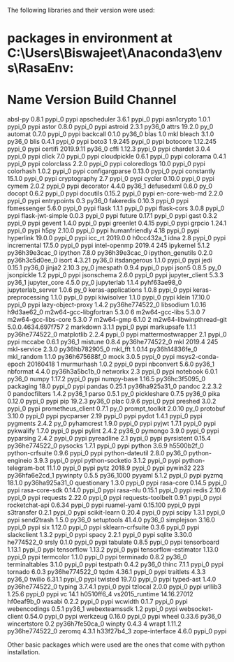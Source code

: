 The following libraries and their version were used:


# packages in environment at C:\Users\Biswajeet\Anaconda3\envs\RasaEnv:
#
# Name                    Version                   Build  Channel
absl-py                   0.8.1                    pypi_0    pypi
apscheduler               3.6.1                    pypi_0    pypi
asn1crypto                1.0.1                    pypi_0    pypi
astor                     0.8.0                    pypi_0    pypi
astroid                   2.3.1                    py36_0
attrs                     19.2.0                     py_0
automat                   0.7.0                    pypi_0    pypi
backcall                  0.1.0                    py36_0
blas                      1.0                         mkl
bleach                    3.1.0                    py36_0
blis                      0.4.1                    pypi_0    pypi
boto3                     1.9.245                  pypi_0    pypi
botocore                  1.12.245                 pypi_0    pypi
certifi                   2019.9.11                py36_0
cffi                      1.12.3                   pypi_0    pypi
chardet                   3.0.4                    pypi_0    pypi
click                     7.0                      pypi_0    pypi
cloudpickle               0.6.1                    pypi_0    pypi
colorama                  0.4.1                    pypi_0    pypi
colorclass                2.2.0                    pypi_0    pypi
coloredlogs               10.0                     pypi_0    pypi
colorhash                 1.0.2                    pypi_0    pypi
configargparse            0.13.0                   pypi_0    pypi
constantly                15.1.0                   pypi_0    pypi
cryptography              2.7                      pypi_0    pypi
cycler                    0.10.0                   pypi_0    pypi
cymem                     2.0.2                    pypi_0    pypi
decorator                 4.4.0                    py36_1
defusedxml                0.6.0                      py_0
docopt                    0.6.2                    pypi_0    pypi
docutils                  0.15.2                   pypi_0    pypi
en-core-web-md            2.2.0                    pypi_0    pypi
entrypoints               0.3                      py36_0
fakeredis                 0.10.3                   pypi_0    pypi
fbmessenger               5.6.0                    pypi_0    pypi
flask                     1.1.1                    pypi_0    pypi
flask-cors                3.0.8                    pypi_0    pypi
flask-jwt-simple          0.0.3                    pypi_0    pypi
future                    0.17.1                   pypi_0    pypi
gast                      0.3.2                    pypi_0    pypi
gevent                    1.4.0                    pypi_0    pypi
greenlet                  0.4.15                   pypi_0    pypi
grpcio                    1.24.1                   pypi_0    pypi
h5py                      2.10.0                   pypi_0    pypi
humanfriendly             4.18                     pypi_0    pypi
hyperlink                 19.0.0                   pypi_0    pypi
icc_rt                    2019.0.0             h0cc432a_1
idna                      2.8                      pypi_0    pypi
incremental               17.5.0                   pypi_0    pypi
intel-openmp              2019.4                      245
ipykernel                 5.1.2            py36h39e3cac_0
ipython                   7.8.0            py36h39e3cac_0
ipython_genutils          0.2.0            py36h3c5d0ee_0
isort                     4.3.21                   py36_0
itsdangerous              1.1.0                    pypi_0    pypi
jedi                      0.15.1                   py36_0
jinja2                    2.10.3                     py_0
jmespath                  0.9.4                    pypi_0    pypi
json5                     0.8.5                      py_0
jsonpickle                1.2                      pypi_0    pypi
jsonschema                2.6.0                    pypi_0    pypi
jupyter_client            5.3.3                    py36_1
jupyter_core              4.5.0                      py_0
jupyterlab                1.1.4              pyhf63ae98_0
jupyterlab_server         1.0.6                      py_0
keras-applications        1.0.8                    pypi_0    pypi
keras-preprocessing       1.1.0                    pypi_0    pypi
kiwisolver                1.1.0                    pypi_0    pypi
klein                     17.10.0                  pypi_0    pypi
lazy-object-proxy         1.4.2            py36he774522_0
libsodium                 1.0.16               h9d3ae62_0
m2w64-gcc-libgfortran     5.3.0                         6
m2w64-gcc-libs            5.3.0                         7
m2w64-gcc-libs-core       5.3.0                         7
m2w64-gmp                 6.1.0                         2
m2w64-libwinpthread-git   5.0.0.4634.697f757               2
markdown                  3.1.1                    pypi_0    pypi
markupsafe                1.1.1            py36he774522_0
matplotlib                2.2.4                    pypi_0    pypi
mattermostwrapper         2.1                      pypi_0    pypi
mccabe                    0.6.1                    py36_1
mistune                   0.8.4            py36he774522_0
mkl                       2019.4                      245
mkl-service               2.3.0            py36hb782905_0
mkl_fft                   1.0.14           py36h14836fe_0
mkl_random                1.1.0            py36h675688f_0
mock                      3.0.5                    pypi_0    pypi
msys2-conda-epoch         20160418                      1
murmurhash                1.0.2                    pypi_0    pypi
nbconvert                 5.6.0                    py36_1
nbformat                  4.4.0            py36h3a5bc1b_0
networkx                  2.3                      pypi_0    pypi
notebook                  6.0.1                    py36_0
numpy                     1.17.2                   pypi_0    pypi
numpy-base                1.16.5           py36hc3f5095_0
packaging                 18.0                     pypi_0    pypi
pandas                    0.25.1           py36ha925a31_0
pandoc                    2.2.3.2                       0
pandocfilters             1.4.2                    py36_1
parso                     0.5.1                      py_0
pickleshare               0.7.5                    py36_0
pika                      0.12.0                   pypi_0    pypi
pip                       19.2.3                   py36_0
plac                      0.9.6                    pypi_0    pypi
preshed                   3.0.2                    pypi_0    pypi
prometheus_client         0.7.1                      py_0
prompt_toolkit            2.0.10                     py_0
protobuf                  3.10.0                   pypi_0    pypi
pycparser                 2.19                     pypi_0    pypi
pydot                     1.4.1                    pypi_0    pypi
pygments                  2.4.2                      py_0
pyhamcrest                1.9.0                    pypi_0    pypi
pyjwt                     1.7.1                    pypi_0    pypi
pykwalify                 1.7.0                    pypi_0    pypi
pylint                    2.4.2                    py36_0
pymongo                   3.9.0                    pypi_0    pypi
pyparsing                 2.4.2                    pypi_0    pypi
pyreadline                2.1                      pypi_0    pypi
pyrsistent                0.15.4           py36he774522_0
pysocks                   1.7.1                    pypi_0    pypi
python                    3.6.9                h5500b2f_0
python-crfsuite           0.9.6                    pypi_0    pypi
python-dateutil           2.8.0                    py36_0
python-engineio           3.9.3                    pypi_0    pypi
python-socketio           3.1.2                    pypi_0    pypi
python-telegram-bot       11.1.0                   pypi_0    pypi
pytz                      2018.9                   pypi_0    pypi
pywin32                   223              py36hfa6e2cd_1
pywinpty                  0.5.5                 py36_1000
pyyaml                    5.1.2                    pypi_0    pypi
pyzmq                     18.1.0           py36ha925a31_0
questionary               1.3.0                    pypi_0    pypi
rasa-core                 0.14.5                   pypi_0    pypi
rasa-core-sdk             0.14.0                   pypi_0    pypi
rasa-nlu                  0.15.1                   pypi_0    pypi
redis                     2.10.6                   pypi_0    pypi
requests                  2.22.0                   pypi_0    pypi
requests-toolbelt         0.9.1                    pypi_0    pypi
rocketchat-api            0.6.34                   pypi_0    pypi
ruamel-yaml               0.15.100                 pypi_0    pypi
s3transfer                0.2.1                    pypi_0    pypi
scikit-learn              0.20.4                   pypi_0    pypi
scipy                     1.3.1                    pypi_0    pypi
send2trash                1.5.0                    py36_0
setuptools                41.4.0                   py36_0
simplejson                3.16.0                   pypi_0    pypi
six                       1.12.0                   pypi_0    pypi
sklearn-crfsuite          0.3.6                    pypi_0    pypi
slackclient               1.3.2                    pypi_0    pypi
spacy                     2.2.1                    pypi_0    pypi
sqlite                    3.30.0               he774522_0
srsly                     0.1.0                    pypi_0    pypi
tabulate                  0.8.5                    pypi_0    pypi
tensorboard               1.13.1                   pypi_0    pypi
tensorflow                1.13.2                   pypi_0    pypi
tensorflow-estimator      1.13.0                   pypi_0    pypi
termcolor                 1.1.0                    pypi_0    pypi
terminado                 0.8.2                    py36_0
terminaltables            3.1.0                    pypi_0    pypi
testpath                  0.4.2                    py36_0
thinc                     7.1.1                    pypi_0    pypi
tornado                   6.0.3            py36he774522_0
tqdm                      4.36.1                   pypi_0    pypi
traitlets                 4.3.3                    py36_0
twilio                    6.31.1                   pypi_0    pypi
twisted                   19.7.0                   pypi_0    pypi
typed-ast                 1.4.0            py36he774522_0
typing                    3.7.4.1                  pypi_0    pypi
tzlocal                   2.0.0                    pypi_0    pypi
urllib3                   1.25.6                   pypi_0    pypi
vc                        14.1                 h0510ff6_4
vs2015_runtime            14.16.27012          hf0eaf9b_0
wasabi                    0.2.2                    pypi_0    pypi
wcwidth                   0.1.7                    pypi_0    pypi
webencodings              0.5.1                    py36_1
webexteamssdk             1.2                      pypi_0    pypi
websocket-client          0.54.0                   pypi_0    pypi
werkzeug                  0.16.0                   pypi_0    pypi
wheel                     0.33.6                   py36_0
wincertstore              0.2              py36h7fe50ca_0
winpty                    0.4.3                         4
wrapt                     1.11.2           py36he774522_0
zeromq                    4.3.1                h33f27b4_3
zope-interface            4.6.0                    pypi_0    pypi


Other basic packages which were used are the ones that come with python installation.